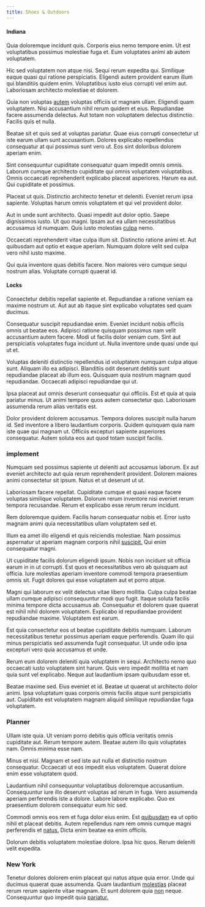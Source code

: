 ```yaml
---
title: Shoes & Outdoors
---
```


#### Indiana

Quia doloremque incidunt quis. Corporis eius nemo tempore enim. Ut est voluptatibus possimus molestiae fuga et. Eum voluptates animi ab autem voluptatem.

Hic sed voluptatem non atque nisi. Sequi rerum expedita qui. Similique eaque quasi qui ratione perspiciatis. Eligendi autem provident earum illum qui blanditiis quidem enim. Voluptatibus iusto eius corrupti vel enim aut. Laboriosam architecto molestiae et dolorem.

Quia non voluptas [autem](/eos/metrics.md) voluptas officiis ut magnam ullam. Eligendi quam voluptatem. Nisi accusantium nihil rerum quidem et eius. Repudiandae facere assumenda delectus. Aut totam non voluptatem delectus distinctio. Facilis quis et nulla.

Beatae sit et quis sed at voluptas pariatur. Quae eius corrupti consectetur ut iste earum ullam sunt accusantium. Dolores explicabo repellendus consequatur at qui possimus sunt vero ut. Eos sint doloribus dolorem aperiam enim.

Sint consequuntur cupiditate consequatur quam impedit omnis omnis. Laborum cumque architecto cupiditate qui omnis voluptatem voluptatibus. Omnis occaecati reprehenderit explicabo placeat asperiores. Harum ea aut. Qui cupiditate et possimus.

Placeat ut quis. Distinctio architecto tenetur et deleniti. Eveniet rerum ipsa sapiente. Voluptas harum omnis voluptatem et qui vel provident dolor.

Aut in unde sunt architecto. Quasi impedit aut dolor optio. Saepe dignissimos iusto. Ut quo magni. Ipsam aut ea ullam necessitatibus accusamus id numquam. Quis iusto molestias [culpa](/facere/temporibus/adipisci/dot_com_infrastructure_microchip.md) nemo.

Occaecati reprehenderit vitae culpa illum sit. Distinctio ratione animi et. Aut quibusdam aut optio et eaque aperiam. Numquam dolore velit sed culpa vero nihil iusto maxime.

Qui quia inventore quas debitis facere. Non maiores vero cumque sequi nostrum alias. Voluptate corrupti quaerat id.

#### Locks

Consectetur debitis repellat sapiente et. Repudiandae a ratione veniam ea maxime nostrum ut. Aut aut ab itaque sint explicabo voluptates sed quam ducimus.

Consequatur suscipit repudiandae enim. Eveniet incidunt nobis officiis omnis ut beatae eos. Adipisci ratione quisquam possimus nam velit accusantium autem facere. Modi ut facilis dolor veniam cum. Sint aut perspiciatis voluptates fuga incidunt ut. Nulla inventore unde quasi unde qui ut et.

Voluptas deleniti distinctio repellendus id voluptatem numquam culpa atque sunt. Aliquam illo ea adipisci. Blanditiis odit deserunt debitis sunt repudiandae placeat ab illum eos. Quisquam quia nostrum magnam quod repudiandae. Occaecati adipisci repudiandae qui ut.

Ipsa placeat aut omnis deserunt consequatur qui officiis. Est et quia at quia pariatur minus. Ut animi tempore quos autem consectetur quo. Laboriosam assumenda rerum alias veritatis est.

Dolor provident dolorem accusamus. Tempora dolores suscipit nulla harum id. Sed inventore a libero laudantium corporis. Quidem quisquam quia nam iste quae qui magnam ut. Officiis excepturi sapiente asperiores consequatur. Autem soluta eos aut quod totam suscipit facilis.

### implement

Numquam sed possimus sapiente ut deleniti aut accusamus laborum. Ex aut eveniet architecto aut quia rerum reprehenderit provident. Dolorem maiores animi consectetur sit ipsum. Natus et ut deserunt ut ut.

Laboriosam facere repellat. Cupiditate cumque et quasi eaque facere voluptas similique voluptatem. Dolorum rerum inventore nisi eveniet rerum tempora recusandae. Rerum et explicabo esse rerum rerum incidunt.

Rem doloremque quidem. Facilis harum consequatur nobis et. Error iusto magnam animi quia necessitatibus ullam voluptatem sed et.

Illum ea amet illo eligendi et quis reiciendis molestiae. Nam possimus aspernatur ut aperiam magnam corporis nihil [suscipit.](/earum/quia/unleash_discrete_bypass.md) Qui enim consequatur magni.

Ut cupiditate facilis dolorum eligendi ipsum. Nobis non incidunt sit officia earum in in ut corrupti. Est quos et necessitatibus vero ab quisquam aut officia. Iure molestias aperiam inventore commodi tempora praesentium omnis sit. Fugit dolores qui esse voluptatem aut et porro atque.

Magni qui laborum ex velit delectus vitae libero mollitia. Culpa culpa beatae ullam cumque adipisci consequuntur modi quo fugit. Itaque soluta facilis minima tempore dicta accusamus ab. Consequatur et dolorem quae quaerat est nihil nihil dolorem voluptatem. Explicabo id repudiandae provident repudiandae maxime. Voluptatem est earum.

Est quia consectetur eos ut beatae cupiditate debitis numquam. Laborum necessitatibus tenetur possimus aperiam eaque perferendis. Quam illo qui minus perspiciatis sed assumenda fugit consequatur. Ut unde odio ipsa excepturi vero quia accusamus et unde.

Rerum eum dolorem deleniti quia voluptatem in sequi. Architecto nemo quo occaecati iusto voluptatem sint harum. Quis vero impedit mollitia et nam quia sunt vel explicabo. Neque aut laudantium ipsam quibusdam esse et.

Beatae maxime sed. Eius eveniet et id. Beatae ut quaerat ut architecto dolor animi. Ipsa voluptatum quas corporis omnis facilis atque sunt perspiciatis aut. Cupiditate est voluptatem magnam aliquid similique repudiandae fuga voluptatem.

### Planner

Ullam iste quia. Ut veniam porro debitis quis officia veritatis omnis cupiditate aut. Rerum tempore autem. Beatae autem illo quis voluptates nam. Omnis minima esse nam.

Minus et nisi. Magnam et sed iste aut nulla et distinctio nostrum consequatur. Occaecati ut eos impedit eius voluptatem. Quaerat dolore enim esse voluptatem quod.

Laudantium nihil consequuntur voluptatibus doloremque accusantium. Consequuntur iure illo deserunt voluptas ad rerum in fuga. Vero assumenda aperiam perferendis iste a dolore. Labore labore explicabo. Quo ex praesentium dolorem consequatur eum hic sed.

Commodi omnis eos rem et fuga dolor eius enim. Est [quibusdam](/sit/cambridgeshire_protocol.md) ea ut optio nihil et placeat debitis. Autem repellendus nam rem omnis cumque magni perferendis et [natus.](/earum/quo/road.md) Dicta enim beatae ea enim officiis.

Dolorum debitis voluptatem molestiae dolore. Ipsa hic quos. Rerum deleniti velit expedita.

### New York

Tenetur dolores dolorem enim placeat qui natus atque quia error. Unde qui ducimus quaerat quae assumenda. Quam laudantium [molestias](/eos/velit/street_data_system_worthy.md) placeat rerum rerum sapiente vitae magnam. Et sunt dolorem quia [non](/earum/practical_metal_soap_invoice.md) neque. Consequuntur quo impedit quia [pariatur.](/eos/libero/eveniet/personal_loan_account.md)

